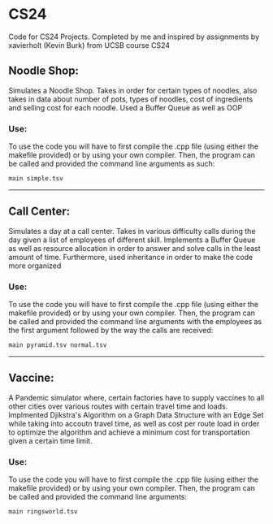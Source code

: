 # CS24
Code for CS24 Projects. Completed by me and inspired by assignments by xavierholt (Kevin Burk) from UCSB course CS24 

## Noodle Shop:
Simulates a Noodle Shop. Takes in order for certain types of noodles, also takes in data about number of pots, types of noodles, cost of ingredients and selling cost for each noodle. 
Used a Buffer Queue as well as OOP 
### Use:
To use the code you will have to first compile the .cpp file (using either the makefile provided) or by using your own compiler. 
Then, the program can be called and provided the command line arguments as such:
``` markdown
main simple.tsv
``` 

*****

## Call Center:
Simulates a day at a call center. Takes in various difficulty calls during the day given a list of employees of different skill. 
Implements a Buffer Queue as well as resource allocation in order to answer and solve calls in the least amount of time. Furthermore, used inheritance in order to make the code more organized
### Use:
To use the code you will have to first compile the .cpp file (using either the makefile provided) or by using your own compiler. 
Then, the program can be called and provided the command line arguments with the employees as the first argument followed by the way the calls are received:
``` markdown
main pyramid.tsv normal.tsv
``` 

*****

## Vaccine:
A Pandemic simulator where, certain factories have to supply vaccines to all other cities over various routes with certain travel time and loads. 
Implmented Djikstra's Algorithm on a Graph Data Structure with an Edge Set while taking into accoutn travel time, as well as 
cost per route load in order to optimize the algorithm and achieve a minimum cost for transportation given a certain time limit.
### Use:
To use the code you will have to first compile the .cpp file (using either the makefile provided) or by using your own compiler. 
Then, the program can be called and provided the command line arguments:
``` markdown
main ringsworld.tsv
```



